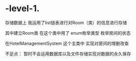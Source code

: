 # -level-1.

存储数据上 我运用了list链表进行对Room（类）的信息进行存储

其中建立Room类
在这个类中用了 enum枚举类型 枚举房间的状态

在HotelManagementSystem 这个主类中
实现对房间的增删改查

不足点：
暂时不会运用数据库以及文件存储实现对数据的永久保存
